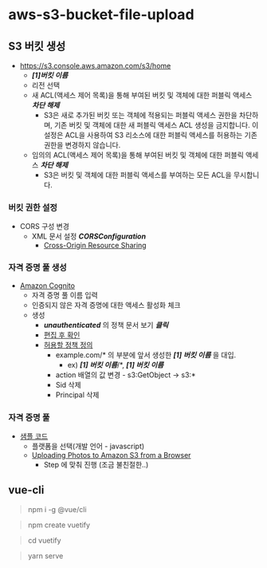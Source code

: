 # aws-s3-bucket-file-upload

## S3 버킷 생성
- https://s3.console.aws.amazon.com/s3/home
  * ***[1]버킷 이름***
  * 리전 선택
  * 새 ACL(액세스 제어 목록)을 통해 부여된 버킷 및 객체에 대한 퍼블릭 액세스 ***___차단 해제___***
    - S3은 새로 추가된 버킷 또는 객체에 적용되는 퍼블릭 액세스 권한을 차단하며, 기존 버킷 및 객체에 대한 새 퍼블릭 액세스 ACL 생성을 금지합니다. 이 설정은 ACL을 사용하여 S3 리소스에 대한 퍼블릭 액세스를 허용하는 기존 권한을 변경하지 않습니다.
  * 임의의 ACL(액세스 제어 목록)을 통해 부여된 버킷 및 객체에 대한 퍼블릭 액세스 ***___차단 해제___***
    - S3은 버킷 및 객체에 대한 퍼블릭 액세스를 부여하는 모든 ACL을 무시합니다.

### 버킷 권한 설정
- CORS 구성 변경
  * XML 문서 설정 ***CORSConfiguration***
    - [Cross-Origin Resource Sharing](https://docs.aws.amazon.com/AmazonS3/latest/dev/cors.html)
    
    
### 자격 증명 풀 생성
- [Amazon Cognito](https://ap-northeast-2.console.aws.amazon.com/cognito/home?region=ap-northeast-2)
  - 자격 증명 풀 이름 입력
  - 인증되지 않은 자격 증명에 대한 액세스 활성화 체크
  - 생성
    - ***unauthenticated*** 의 정책 문서 보기 ___클릭___
    - [편집 후 확인](https://aws-amplify.github.io/docs/android/authentication#d0e908)
    - [허용할 정책 정의](https://docs.aws.amazon.com/AmazonS3/latest/dev/website-hosting-custom-domain-walkthrough.html)
      * example.com/* 의 부분에 앞서 생성한 ***[1] 버킷 이름*** 을 대입.
        - ex) ***[1] 버킷 이름***/*, ***[1] 버킷 이름***
      * action 배열의 값 변경 - s3:GetObject -> s3:*
      * Sid 삭제
      * Principal 삭제
      
### 자격 증명 풀
- [샘플 코드](https://ap-northeast-2.console.aws.amazon.com/cognito/code/)
  * 플랫폼을 선택(개발 언어 - javascript)
  * [Uploading Photos to Amazon S3 from a Browser](https://docs.aws.amazon.com/sdk-for-javascript/v2/developer-guide/s3-example-photo-album.html)
    * Step 에 맞춰 진행 (조금 불친절한..)
    
## vue-cli

> npm i -g @vue/cli
 
> npm create vuetify
 
> cd vuetify
 
> yarn serve



